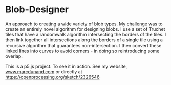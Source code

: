 # Blob-Designer

An approach to creating a wide variety of blob types. My challenge was to create an entirely novel algorithm for designing blobs. I use a set of Truchet tiles that have a randomwalk algorithm intersecting the borders of the tiles. I then link together all intersections along the borders of a single tile using a recursive algorithm that guarantees non-intersection. I then convert these linked lines into curves to avoid corners - in doing so reintroducing some overlap. 

This is a p5.js project. To see it in action. See my website, www.marcdunand.com or directly at https://openprocessing.org/sketch/2326546
